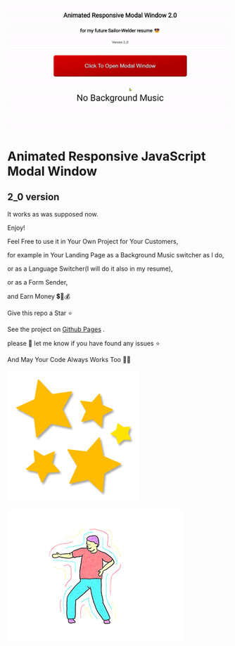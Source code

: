 ![](https://github.com/Hacking-NASSA-with-HTML/animated_modal_window_2_0/blob/main/assets/img/Animated_Responsive_JavaScript_Modal_Window.gif)

<!-- ![](https://github.com/Hacking-NASSA-with-HTML/animated_modal_window_2_0/blob/main/assets/img/FB_open_graph_1200x630_image.jpg) -->

# Animated Responsive JavaScript Modal Window

## 2_0 version

It works as was supposed now.

Enjoy!

Feel Free to use it in Your Own Project for Your Customers, 

for example in Your Landing Page as a Background Music switcher as I do,

or as a Language Switcher(I will do it also in my resume), 

or as a Form Sender, 

and Earn Money 💲💸💰   

Give this repo a Star ⭐

See the project on [Github Pages](https://hacking-nassa-with-html.github.io/animated_modal_window_2_0/) .

please 🙌 let me know if you have found any issues ⭐

And May Your Code Always Works Too 🍾🥂


![](https://github.com/Hacking-NASSA-with-HTML/Array_iteration_cheatsheet/blob/main/star.gif)

![](https://github.com/Hacking-NASSA-with-HTML/keep-alive-server/blob/main/assets/happy-happy.gif)